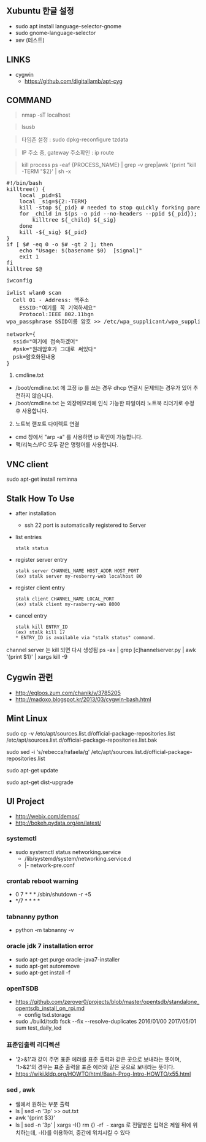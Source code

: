 
## Xubuntu 한글 설정
- sudo apt install language-selector-gnome
- sudo gnome-language-selector
- xev (테스트)

## LINKS 
  - cygwin
    - https://github.com/digitallamb/apt-cyg


## COMMAND
> nmap -sT localhost

> lsusb

> 타임존 설정 : sudo dpkg-reconfigure tzdata

> IP 주소 중, gateway 주소확인 : ip route

> kill process
> ps -eaf {PROCESS_NAME} | grep -v grep|awk '{print "kill -TERM "$2}' | sh -x
<pre>
#!/bin/bash
killtree() {
    local _pid=$1
    local _sig=${2:-TERM}
    kill -stop ${_pid} # needed to stop quickly forking parent from producing child between child killing and parent killing
    for _child in $(ps -o pid --no-headers --ppid ${_pid}); do
        killtree ${_child} ${_sig}
    done
    kill -${_sig} ${_pid}
}
if [ $# -eq 0 -o $# -gt 2 ]; then
    echo "Usage: $(basename $0) <pid> [signal]"
    exit 1
fi
killtree $@
</pre>

<pre>
iwconfig

iwlist wlan0 scan
  Cell 01 - Address: 맥주소
    ESSID:"여기를 꼭 기억하세요"
    Protocol:IEEE 802.11bgn
wpa_passphrase SSID이름 암호 >> /etc/wpa_supplicant/wpa_supplicant.conf

network={
  ssid="여기에 접속하겠어"
  #psk="원래암호가 그대로 써있다"
  psk=암호화된내용
}
</pre>

1. cmdline.txt
  - /boot/cmdline.txt 에 고정 ip 를 쓰는 경우 dhcp 연결시 문제되는 경우가 있어 추천하지 않습니다.
  - /boot/cmdline.txt 는 외장메모리에 인식 가능한 파일이라 노트북 리더기로 수정 후 사용합니다.
2. 노트북 랜포트 다이렉트 연결
  - cmd 창에서 "arp -a" 를 사용하면 ip 확인이 가능합니다.
  - 맥/리눅스/PC 모두 같은 명령어를 사용합니다.

## VNC client
sudo apt-get install reminna

## Stalk How To Use

  - after installation
    - ssh 22 port is automatically registered to Server
  
  - list entries
    ```
    stalk status 
    ```
    
  - register server entry
    ```
    stalk server CHANNEL_NAME HOST_ADDR HOST_PORT
    (ex) stalk server my-resberry-web localhost 80
    ```
    
  - register client entry
    ```
    stalk client CHANNEL_NAME LOCAL_PORT
    (ex) stalk client my-rasberry-web 8000
    ```
  
  - cancel entry
    ```
    stalk kill ENTRY_ID
    (ex) stalk kill 17
    * ENTRY_ID is available via "stalk status" command.
    ```

channel server 는 kill 되면 다시 생성됨
ps -ax | grep  [c]hannelserver.py | awk '{print $1}' | xargs kill -9


## Cygwin 관련
  - http://egloos.zum.com/chanik/v/3785205
  - http://madoxo.blogspot.kr/2013/03/cygwin-bash.html

## Mint Linux
sudo cp -v /etc/apt/sources.list.d/official-package-repositories.list /etc/apt/sources.list.d/official-package-repositories.list.bak

sudo sed -i 's/rebecca/rafaela/g' /etc/apt/sources.list.d/official-package-repositories.list

sudo apt-get update

sudo apt-get dist-upgrade

## UI Project
  - http://webix.com/demos/
  - http://bokeh.pydata.org/en/latest/



### systemctl
  - sudo systemctl status networking.service
    - /lib/systemd/system/networking.service.d
    - |- network-pre.conf
    
  
### crontab reboot warning
  -  0   7  *   *   *    /sbin/shutdown -r +5
  - */7  *  *   *   *

### tabnanny python
  - python -m tabnanny -v 
  
  
### oracle jdk 7 installation error
  - sudo apt-get purge oracle-java7-installer
  - sudo apt-get autoremove
  - sudo apt-get install -f
  
### openTSDB  
  - https://github.com/zerover0/projects/blob/master/opentsdb/standalone_opentsdb_install_on_rpi.md
    - config tsd.storage
  - sudo ./build/tsdb fsck --fix --resolve-duplicates 2016/01/00 2017/05/01 sum test_daily_led
  

### 표준입출력 리디렉션
 - '2>&1'과 같이 주면 표준 에러를 표준 출력과 같은 곳으로 보내라는 뜻이며, '1>&2'의 경우는 표준 출력을 표준 에러와 같은 곳으로 보내라는 뜻이다.
 - https://wiki.kldp.org/HOWTO/html/Bash-Prog-Intro-HOWTO/x55.html

### sed , awk 
- 쉘에서 원하는 부분 출력
- ls | sed -n '3p' >> out.txt
- awk '{print $3}'
- ls | sed -n '3p' | xargs -I{} rm {} -rf
  - xargs 로 전달받은 입력은 제일 뒤에 위치하는데, -I{}를 이용하여, 중간에 위치시킬 수 있다



